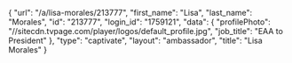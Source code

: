 {
    "url": "\/a\/lisa-morales\/213777",
    "first_name": "Lisa",
    "last_name": "Morales",
    "id": "213777",
    "login_id": "1759121",
    "data": {
        "profilePhoto": "\/\/sitecdn.tvpage.com\/player\/logos\/default_profile.jpg",
        "job_title": "EAA to President"
    },
    "type": "captivate",
    "layout": "ambassador",
    "title": "Lisa Morales"
}